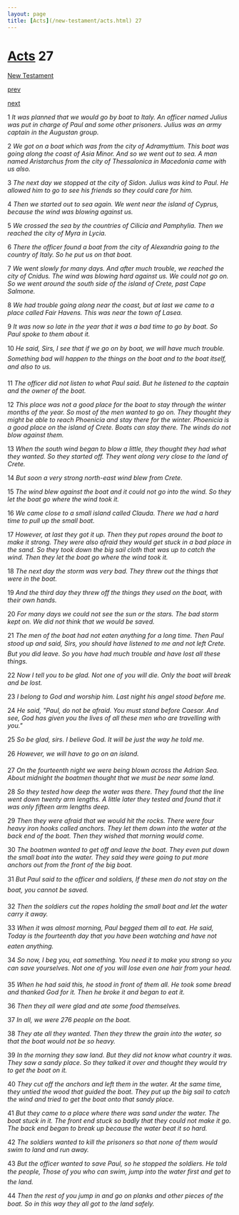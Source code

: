 ```yaml
---
layout: page
title: [Acts](/new-testament/acts.html) 27
---
```


# [Acts](/new-testament/acts.html) 27

[New Testament](/new-testament.html)


[prev](/new-testament/acts/acts-26.html)


[next](/new-testament/acts/acts-28.html)

1 _It was planned that we would go by boat to Italy. An officer named Julius was put in charge of Paul and some other prisoners. Julius was an army captain in the Augustan group._

2 _We got on a boat which was from the city of Adramyttium. This boat was going along the coast of Asia Minor. And so we went out to sea. A man named Aristarchus from the city of Thessalonica in Macedonia came with us also._

3 _The next day we stopped at the city of Sidon. Julius was kind to Paul. He allowed him to go to see his friends so they could care for him._

4 _Then we started out to sea again. We went near the island of Cyprus, because the wind was blowing against us._

5 _We crossed the sea by the countries of Cilicia and Pamphylia. Then we reached the city of Myra in Lycia._

6 _There the officer found a boat from the city of Alexandria going to the country of Italy.  So he put us on that boat._

7 _We went slowly for many days. And after much trouble, we reached the city of Cnidus.  The wind was blowing hard against us. We could not go on. So we went around the south side of the island of Crete, past Cape Salmone._

8 _We had trouble going along near the coast, but at last we came to a place called Fair Havens. This was near the town of Lasea._

9 _It was now so late in the year that it was a bad time to go by boat. So Paul spoke to them about it._

10 _He said, Sirs, I see that if we go on by boat, we will have much trouble. Something bad will happen to the things on the boat and to the boat itself, and also to us._

11 _The officer did not listen to what Paul said. But he listened to the captain and the owner of the boat._

12 _This place was not a good place for the boat to stay through the winter months of the year. So most of the men wanted to go on. They thought they might be able to reach Phoenicia and stay there for the winter. Phoenicia is a good place on the island of Crete.  Boats can stay there. The winds do not blow against them._

13 _When the south wind began to blow a little, they thought they had what they wanted. So they started off. They went along very close to the land of Crete._

14 _But soon a very strong north-east wind blew from Crete._

15 _The wind blew against the boat and it could not go into the wind. So they let the boat go where the wind took it._

16 _We came close to a small island called Clauda. There we had a hard time to pull up the small boat._

17 _However, at last they got it up. Then they put ropes around the boat to make it strong.  They were also afraid they would get stuck in a bad place in the sand. So they took down the big sail cloth that was up to catch the wind. Then they let the boat go where the wind took it._

18 _The next day the storm was very bad. They threw out the things that were in the boat._

19 _And the third day they threw off the things they used on the boat, with their own hands._

20 _For many days we could not see the sun or the stars. The bad storm kept on. We did not think that we would be saved._

21 _The men of the boat had not eaten anything for a long time. Then Paul stood up and said,  Sirs, you should have listened to me and not left Crete. But you did leave. So you have had much trouble and have lost all these things._

22 _Now I tell you to be glad. Not one of you will die. Only the boat will break and be lost._

23 _I belong to God and worship him. Last night his angel stood before me._

24 _He said, "Paul, do not be afraid. You must stand before Caesar. And see, God has given you the lives of all these men who are travelling with you."_

25 _So be glad, sirs. I believe God. It will be just the way he told me._

26 _However, we will have to go on an island._

27 _On the fourteenth night we were being blown across the Adrian Sea. About midnight the boatmen thought that we must be near some land._

28 _So they tested how deep the water was there. They found that the line went down twenty arm lengths. A little later they tested and found that it was only fifteen arm lengths deep._

29 _Then they were afraid that we would hit the rocks. There were four heavy iron hooks called anchors. They let them down into the water at the back end of the boat. Then they wished that morning would come._

30 _The boatmen wanted to get off and leave the boat. They even put down the small boat into the water. They said they were going to put more anchors out from the front of the big boat._

31 _But Paul said to the officer and soldiers, If these men do not stay on the boat, you cannot be saved._

32 _Then the soldiers cut the ropes holding the small boat and let the water carry it away._

33 _When it was almost morning, Paul begged them all to eat. He said, Today is the fourteenth day that you have been watching and have not eaten anything._

34 _So now, I beg you, eat something. You need it to make you strong so you can save yourselves. Not one of you will lose even one hair from your head._

35 _When he had said this, he stood in front of them all. He took some bread and thanked God for it. Then he broke it and began to eat it._

36 _Then they all were glad and ate some food themselves._

37 _In all, we were 276 people on the boat._

38 _They ate all they wanted. Then they threw the grain into the water, so that the boat would not be so heavy._

39 _In the morning they saw land. But they did not know what country it was. They saw a sandy place. So they talked it over and thought they would try to get the boat on it._

40 _They cut off the anchors and left them in the water. At the same time, they untied the wood that guided the boat. They put up the big sail to catch the wind and tried to get the boat onto that sandy place._

41 _But they came to a place where there was sand under the water. The boat stuck in it.  The front end stuck so badly that they could not make it go. The back end began to break up because the water beat it so hard._

42 _The soldiers wanted to kill the prisoners so that none of them would swim to land and run away._

43 _But the officer wanted to save Paul, so he stopped the soldiers. He told the people,  Those of you who can swim, jump into the water first and get to the land._

44 _Then the rest of you jump in and go on planks and other pieces of the boat. So in this way they all got to the land safely._

